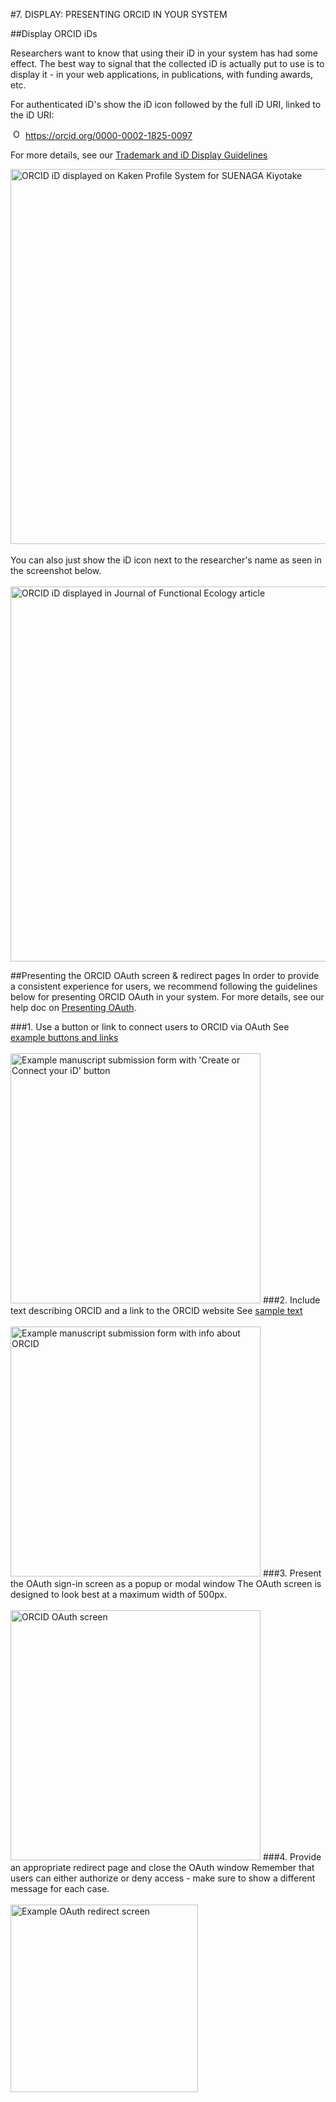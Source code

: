 #7. DISPLAY: PRESENTING ORCID IN YOUR SYSTEM

##Display ORCID iDs

Researchers want to know that using their iD in your system has had some effect. The best way to signal that the collected iD is actually put to use is to display it - in your web applications, in publications, with funding awards, etc.

For authenticated iD's show the iD icon followed by the full iD URI, linked to the iD URI:

<a href="https://orcid.org/0000-0002-1825-0097"><img alt="ORCID iD" class="icon" src="http://orcid.org/sites/default/files/images/orcid_16x16(1).gif" style="width:16px; height:16px; margin-right:4px; margin-left:4px">https://orcid.org/0000-0002-1825-0097</a>

For more details, see our [Trademark and iD Display Guidelines](https://orcid.org/trademark-and-id-display-guidelines)

<img src="../images/07_1_kaken_profile_system.png" width="600" alt="ORCID iD displayed on Kaken Profile System for SUENAGA Kiyotake" />
<br>
<br>
You can also just show the iD icon next to the researcher's name as seen in the screenshot below.
<br>
<br>
<img src="../images/07_1_Orcid_id_journal_functional_ecology.png" width="600" alt="ORCID iD displayed in Journal of Functional Ecology article" />

##Presenting the ORCID OAuth screen & redirect pages
In order to provide a consistent experience for users, we recommend following the guidelines below for presenting ORCID OAuth in your system. For more details, see our help doc on [Presenting OAuth](http://members.orcid.org/api/oauth/presenting-oauth).

###1. Use a button or link to connect users to ORCID via OAuth
See [example buttons and links](http://members.orcid.org/api/oauth/presenting-oauth#use-button)
<br>
<br>
<img src="../images/07-2_link-id-button.png" width="400" alt="Example manuscript submission form with 'Create or Connect your iD' button" />
###2. Include text describing ORCID and a link to the ORCID website
See [sample text](http://members.orcid.org/api/oauth/presenting-oauth#include-text)
<br>
<br>
<img src="../images/07-2_orcid-text.png" width="400" alt="Example manuscript submission form with info about ORCID" />
###3. Present the OAuth sign-in screen as a popup or modal window
The OAuth screen is designed to look best at a maximum width of 500px.
<br>
<br>
<img src="../images/sandbox-oauth.png" width="400" alt="ORCID OAuth screen" />
###4. Provide an appropriate redirect page and close the OAuth window
Remember that users can either authorize or deny access - make sure to show a different message for each case.
<br>
<br>
<img src="../images/07-2_redirect.png" width="300" alt="Example OAuth redirect screen" />
